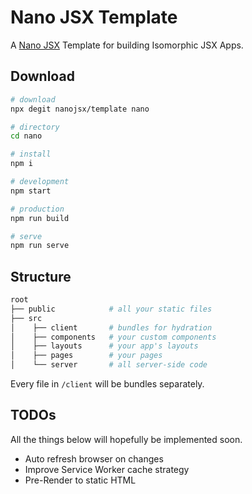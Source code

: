 # Nano JSX Template

A [Nano JSX](https://nanojsx.github.io/) Template for building Isomorphic JSX Apps.

## Download

```bash
# download
npx degit nanojsx/template nano

# directory
cd nano

# install
npm i

# development
npm start

# production
npm run build

# serve
npm run serve
```

## Structure

```bash
root
├── public            # all your static files
├── src
│    ├── client       # bundles for hydration
│    ├── components   # your custom components
│    ├── layouts      # your app's layouts
│    ├── pages        # your pages
│    └── server       # all server-side code
```

Every file in `/client` will be bundles separately.

## TODOs

All the things below will hopefully be implemented soon.

- Auto refresh browser on changes
- Improve Service Worker cache strategy
- Pre-Render to static HTML
